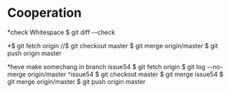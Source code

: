 # Cooperation

*check Whitespace
$ git diff --check

*$ git fetch origin
//$ git checkout master
$ git merge origin/master
$ git push origin master

*heve make somechang in branch issue54
$ git fetch origin
$ git log --no-merge origin/master ^issue54
$ git checkout master
$ git merge issue54
$ git merge origin/master
$ git push origin master
